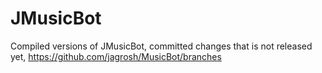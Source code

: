 # JMusicBot

Compiled versions of JMusicBot, committed changes that is not released yet, https://github.com/jagrosh/MusicBot/branches

